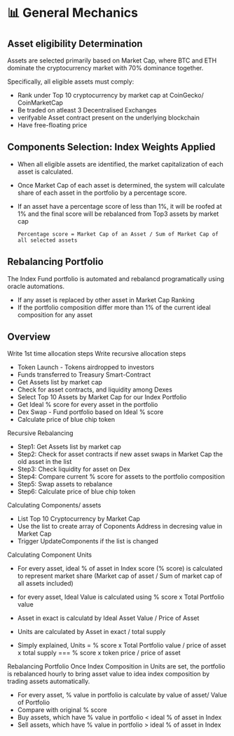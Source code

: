 # 📊 General Mechanics

## Asset eligibility Determination

Assets are selected primarily based on Market Cap, where BTC and ETH dominate the cryptocurrency market with 70% dominance together.

Specifically, all eligible assets must comply:

- Rank under Top 10 cryptocurrency by market cap at CoinGecko/ CoinMarketCap
- Be traded on atleast 3 Decentralised Exchanges
- verifyable Asset contract present on the underlying blockchain
- Have free-floating price

## Components Selection: Index Weights Applied

- When all eligible assets are identified, the market capitalization of each asset is calculated.
- Once Market Cap of each asset is determined, the system will calculate share of each asset in the portfolio by a percentage score.
- If an asset have a percentage score of less than 1%, it will be roofed at 1% and the final score will be rebalanced from Top3 assets by market cap

  `Percentage score = Market Cap of an Asset / Sum of Market Cap of all selected assets`

## Rebalancing Portfolio

The Index Fund portfolio is automated and rebalancd programatically using oracle automations.

- If any asset is replaced by other asset in Market Cap Ranking
- If the portfolio composition differ more than 1% of the current ideal composition for any asset

## Overview

Write 1st time allocation steps
Write recursive allocation steps

- Token Launch - Tokens airdropped to investors
- Funds transferred to Treasury Smart-Contract
- Get Assets list by market cap
- Check for asset contracts, and liquidity among Dexes
- Select Top 10 Assets by Market Cap for our Index Portfolio
- Get Ideal % score for every asset in the portfolio
- Dex Swap - Fund portfolio based on Ideal % score
- Calculate price of blue chip token

Recursive Rebalancing

- Step1: Get Assets list by market cap
- Step2: Check for asset contracts if new asset swaps in Market Cap the old asset in the list
- Step3: Check liquidity for asset on Dex
- Step4: Compare current % score for assets to the portfolio composition
- Step5: Swap assets to rebalance
- Step6: Calculate price of blue chip token

Calculating Components/ assets

- List Top 10 Cryptocurrency by Market Cap
- Use the list to create array of Coponents Address in decresing value in Market Cap
- Trigger UpdateComponents if the list is changed

Calculating Component Units

- For every asset, ideal % of asset in Index score (% score) is calculated to represent market share (Market cap of asset / Sum of market cap of all assets included)
- for every asset, Ideal Value is calculated using % score x Total Portfolio value
- Asset in exact is calculatd by Ideal Asset Value / Price of Asset
- Units are calculated by Asset in exact / total supply

- Simply explained, Units = % score x Total Portfolio value / price of asset x total supply === % score x token price / price of asset

Rebalancing Portfolio
Once Index Composition in Units are set, the portfolio is rebalanced hourly to bring asset value to idea index composition by trading assets automatically.

- For every asset, % value in portfolio is calculate by value of asset/ Value of Portfolio
- Compare with original % score
- Buy assets, which have % value in portfolio < ideal % of asset in Index
- Sell assets, which have % value in portfolio > ideal % of asset in Index
